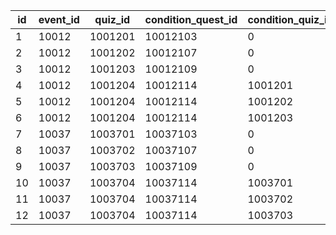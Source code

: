 |id|event_id|quiz_id|condition_quest_id|condition_quiz_id|condition_unit_id|condition_mission_id|condition_time_from|
| --- | --- | --- | --- | --- | --- | --- | --- |
|1|10012|1001201|10012103|0|0|0|0|
|2|10012|1001202|10012107|0|0|0|0|
|3|10012|1001203|10012109|0|0|0|0|
|4|10012|1001204|10012114|1001201|0|0|0|
|5|10012|1001204|10012114|1001202|0|0|0|
|6|10012|1001204|10012114|1001203|0|0|0|
|7|10037|1003701|10037103|0|0|0|0|
|8|10037|1003702|10037107|0|0|0|0|
|9|10037|1003703|10037109|0|0|0|0|
|10|10037|1003704|10037114|1003701|0|0|0|
|11|10037|1003704|10037114|1003702|0|0|0|
|12|10037|1003704|10037114|1003703|0|0|0|
